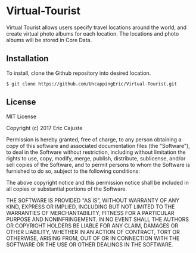 # Virtual-Tourist
Virtual Tourist allows users specify travel locations around the world, and
create virtual photo albums for each location. The locations and photo albums
will be stored in Core Data.

## Installation
To install, clone the Github repository into desired location.
```
$ git clone https://github.com/UncappingEric/Virtual-Tourist.git
```

## License
MIT License

Copyright (c) 2017 Eric Cajuste

Permission is hereby granted, free of charge, to any person obtaining a copy
of this software and associated documentation files (the "Software"), to deal
in the Software without restriction, including without limitation the rights
to use, copy, modify, merge, publish, distribute, sublicense, and/or sell
copies of the Software, and to permit persons to whom the Software is
furnished to do so, subject to the following conditions:

The above copyright notice and this permission notice shall be included in all
copies or substantial portions of the Software.

THE SOFTWARE IS PROVIDED "AS IS", WITHOUT WARRANTY OF ANY KIND, EXPRESS OR
IMPLIED, INCLUDING BUT NOT LIMITED TO THE WARRANTIES OF MERCHANTABILITY,
FITNESS FOR A PARTICULAR PURPOSE AND NONINFRINGEMENT. IN NO EVENT SHALL THE
AUTHORS OR COPYRIGHT HOLDERS BE LIABLE FOR ANY CLAIM, DAMAGES OR OTHER
LIABILITY, WHETHER IN AN ACTION OF CONTRACT, TORT OR OTHERWISE, ARISING FROM,
OUT OF OR IN CONNECTION WITH THE SOFTWARE OR THE USE OR OTHER DEALINGS IN THE
SOFTWARE.
